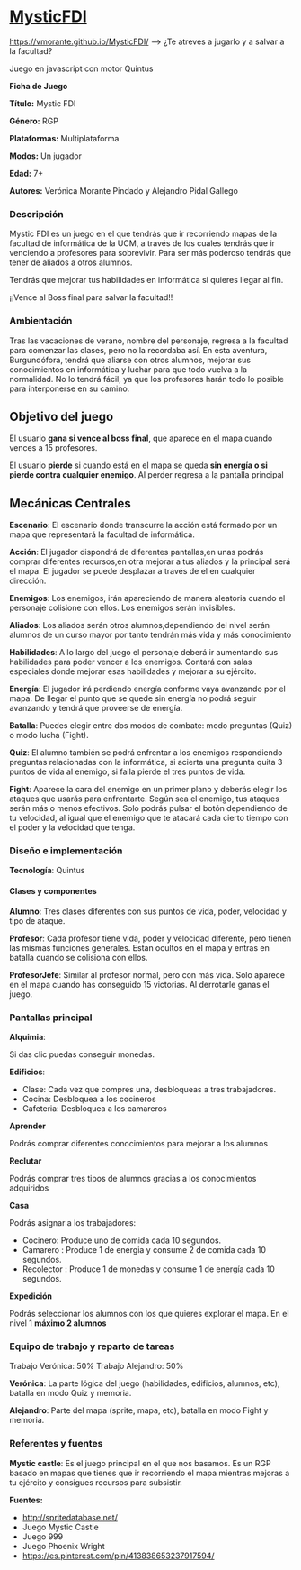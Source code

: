 
# [MysticFDI](https://vmorante.github.io/MysticFDI/)

https://vmorante.github.io/MysticFDI/ --> ¿Te atreves a jugarlo y a salvar a la facultad?

Juego en javascript con motor Quintus

**Ficha de Juego**                                     


**Título:**					Mystic FDI

**Género:**				RGP

**Plataformas:**		Multiplataforma

**Modos:**					Un jugador

**Edad:**					7+

**Autores:**  Verónica Morante Pindado y Alejandro Pidal Gallego




### **Descripción**
Mystic FDI es un juego en el que tendrás que ir recorriendo mapas de la facultad de informática de la UCM, a través de los cuales tendrás que ir venciendo a profesores para sobrevivir.
Para ser más poderoso tendrás que tener de aliados a otros alumnos.

Tendrás que mejorar tus habilidades en informática si quieres llegar al fin.

¡¡Vence al Boss final para salvar la facultad!!



### **Ambientación**
Tras las vacaciones de verano, nombre del personaje, regresa a la facultad para comenzar las clases, pero no la recordaba así. En esta aventura, Burgundófora, tendrá que aliarse con otros alumnos, mejorar sus conocimientos en informática y luchar para  que todo vuelva a la normalidad. No lo tendrá fácil, ya que los profesores harán todo lo posible para interponerse en su camino.

## Objetivo del juego

El usuario **gana si vence al boss final**, que aparece en el mapa cuando vences a 15 profesores.

El usuario **pierde** si cuando está en el mapa se queda **sin energía o si pierde contra cualquier enemigo**. Al perder regresa a la pantalla principal



## **Mecánicas Centrales**
**Escenario**: El escenario donde transcurre la acción está formado por un mapa que representará la facultad de informática.

**Acción**: El jugador dispondrá de diferentes pantallas,en unas podrás comprar diferentes recursos,en otra mejorar a tus aliados y la principal será el mapa. El jugador se puede desplazar a través de el en cualquier dirección.

**Enemigos**: Los enemigos, irán apareciendo de manera aleatoria cuando el personaje colisione con ellos. Los enemigos serán invisibles.

**Aliados**: Los aliados serán otros alumnos,dependiendo del nivel serán alumnos de un curso mayor por tanto tendrán más vida y más conocimiento

**Habilidades**: A lo largo del juego el personaje deberá ir aumentando sus habilidades para poder vencer a los enemigos. Contará con salas especiales donde mejorar esas habilidades y mejorar a su ejército.

**Energía**: El jugador irá perdiendo energía conforme vaya avanzando por el mapa. De llegar el punto que se quede sin energía no podrá seguir avanzando y tendrá que proveerse de energía.

**Batalla**: Puedes elegir entre dos modos de combate: modo preguntas (Quiz) o modo lucha (Fight).

**Quiz**: El alumno también se podrá enfrentar a los enemigos respondiendo preguntas relacionadas con la informática, si acierta una pregunta quita 3 puntos de vida al enemigo, si falla pierde el tres puntos de vida.

**Fight**: Aparece la cara del enemigo en un primer plano y deberás elegir los ataques que usarás para enfrentarte. Según sea el enemigo, tus ataques serán más o menos efectivos. Solo podrás pulsar el botón dependiendo de tu velocidad, al igual que el enemigo que te atacará cada cierto tiempo con el poder y la velocidad que tenga.

### **Diseño e implementación**
**Tecnología**: Quintus
#### **Clases y componentes**

**Alumno**: Tres clases diferentes con sus puntos de vida, poder, velocidad y tipo de ataque.

**Profesor**: Cada profesor tiene vida, poder y velocidad diferente, pero tienen las mismas funciones generales. Estan ocultos en el mapa y entras en batalla cuando se colisiona con ellos.

**ProfesorJefe**: Similar al profesor normal, pero con más vida. Solo aparece en el mapa cuando has conseguido 15 victorias.
Al derrotarle ganas el juego.


### **Pantallas principal**
**Alquimia**: 

Si das clic puedas conseguir monedas.

**Edificios**:

  * Clase: Cada vez que compres una, desbloqueas a tres trabajadores.
  * Cocina: Desbloquea a los cocineros
  * Cafeteria: Desbloquea a los camareros
  
**Aprender**

Podrás comprar diferentes conocimientos para mejorar a los alumnos

**Reclutar**

Podrás comprar tres tipos de alumnos gracias a los conocimientos adquiridos

**Casa**

Podrás asignar a los trabajadores:
  * Cocinero: Produce uno de comida cada 10 segundos.
  * Camarero : Produce 1 de energia y consume 2 de comida cada 10 segundos.
  * Recolector : Produce 1 de monedas y consume 1 de energía cada 10 segundos.
  
 **Expedición**
 
  Podrás seleccionar los alumnos con los que quieres explorar el mapa. En el nivel 1 **máximo 2 alumnos**

### Equipo de trabajo y reparto de tareas
Trabajo Verónica: 50%
Trabajo Alejandro: 50%

**Verónica**: La parte lógica del juego (habilidades, edificios, alumnos, etc), batalla en modo Quiz y memoria.

**Alejandro**: Parte del mapa (sprite, mapa, etc), batalla en modo Fight y memoria. 

### **Referentes y fuentes**
**Mystic castle**: Es el juego principal en el que nos basamos. Es un RGP basado en mapas que tienes que ir recorriendo el mapa mientras mejoras a tu ejército y consigues recursos para subsistir.

**Fuentes:**
* http://spritedatabase.net/
* Juego Mystic Castle
* Juego 999
* Juego Phoenix Wright
* https://es.pinterest.com/pin/413838653237917594/

